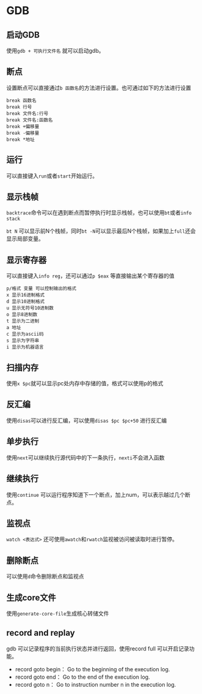 # GDB

## 启动GDB

使用`gdb + 可执行文件名` 就可以启动gdb。

## 断点

设置断点可以直接通过`b 函数名`的方法进行设置。也可通过如下的方法进行设置

```
break 函数名
break 行号
break 文件名:行号
break 文件名:函数名
break +偏移量
break -偏移量
break *地址
```

## 运行

可以直接键入`run`或者`start`开始运行。

## 显示栈帧

`backtrace`命令可以在遇到断点而暂停执行时显示栈帧，也可以使用`bt`或者`info stack`

`bt N` 可以显示前N个栈帧，同时`bt -N`可以显示最后N个栈帧，如果加上`full`还会显示局部变量。

## 显示寄存器

可以直接键入`info reg`，还可以通过`p $eax` 等直接输出某个寄存器的值

```
p/格式 变量 可以控制输出的格式
x 显示16进制格式
d 显示10进制格式
u 显示无符号10进制数
o 显示8进制数
t 显示为二进制
a 地址
c 显示为ascii码
s 显示为字符串
i 显示为机器语言
```

## 扫描内存

使用`x $pc`就可以显示pc处内存中存储的值，格式可以使用p的格式

## 反汇编

使用`disas`可以进行反汇编，可以使用`disas $pc $pc+50` 进行反汇编

## 单步执行

使用`next`可以继续执行源代码中的下一条执行，`nexti`不会进入函数

## 继续执行

使用`continue` 可以运行程序知道下一个断点，加上num，可以表示越过几个断点。

## 监视点

 `watch <表达式>` 还可使用`awatch`和`rwatch`监视被访问被读取时进行暂停。

## 删除断点

可以使用`d`命令删除断点和监视点

## 生成core文件

使用`generate-core-file`生成核心转储文件

## record and replay

gdb 可以记录程序的当前执行状态并进行返回，使用record full 可以开启记录功能。  
* record goto begin： Go to the beginning of the execution log.
* record goto end： Go to the end of the execution log.
* record goto n： Go to instruction number n in the execution log. 
